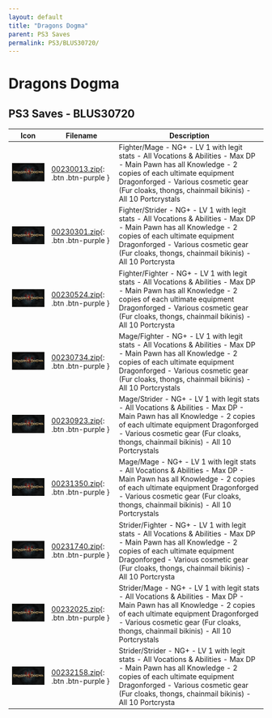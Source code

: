 ```yaml
---
layout: default
title: "Dragons Dogma"
parent: PS3 Saves
permalink: PS3/BLUS30720/
---
```

# Dragons Dogma

## PS3 Saves - BLUS30720

| Icon | Filename | Description |
|------|----------|-------------|
| ![Dragons Dogma](ICON0.PNG) | [00230013.zip](00230013.zip){: .btn .btn-purple } | Fighter/Mage - NG+ - LV 1 with legit stats - All Vocations & Abilities - Max DP - Main Pawn has all Knowledge - 2 copies of each ultimate equipment Dragonforged - Various cosmetic gear (Fur cloaks, thongs, chainmail bikinis) - All 10 Portcrystals |
| ![Dragons Dogma](ICON0.PNG) | [00230301.zip](00230301.zip){: .btn .btn-purple } | Fighter/Strider - NG+ - LV 1 with legit stats - All Vocations & Abilities - Max DP - Main Pawn has all Knowledge - 2 copies of each ultimate equipment Dragonforged - Various cosmetic gear (Fur cloaks, thongs, chainmail bikinis) - All 10 Portcrysta |
| ![Dragons Dogma](ICON0.PNG) | [00230524.zip](00230524.zip){: .btn .btn-purple } | Fighter/Fighter - NG+ - LV 1 with legit stats - All Vocations & Abilities - Max DP - Main Pawn has all Knowledge - 2 copies of each ultimate equipment Dragonforged - Various cosmetic gear (Fur cloaks, thongs, chainmail bikinis) - All 10 Portcrysta |
| ![Dragons Dogma](ICON0.PNG) | [00230734.zip](00230734.zip){: .btn .btn-purple } | Mage/Fighter - NG+ - LV 1 with legit stats - All Vocations & Abilities - Max DP - Main Pawn has all Knowledge - 2 copies of each ultimate equipment Dragonforged - Various cosmetic gear (Fur cloaks, thongs, chainmail bikinis) - All 10 Portcrystals |
| ![Dragons Dogma](ICON0.PNG) | [00230923.zip](00230923.zip){: .btn .btn-purple } | Mage/Strider - NG+ - LV 1 with legit stats - All Vocations & Abilities - Max DP - Main Pawn has all Knowledge - 2 copies of each ultimate equipment Dragonforged - Various cosmetic gear (Fur cloaks, thongs, chainmail bikinis) - All 10 Portcrystals |
| ![Dragons Dogma](ICON0.PNG) | [00231350.zip](00231350.zip){: .btn .btn-purple } | Mage/Mage - NG+ - LV 1 with legit stats - All Vocations & Abilities - Max DP - Main Pawn has all Knowledge - 2 copies of each ultimate equipment Dragonforged - Various cosmetic gear (Fur cloaks, thongs, chainmail bikinis) - All 10 Portcrystals |
| ![Dragons Dogma](ICON0.PNG) | [00231740.zip](00231740.zip){: .btn .btn-purple } | Strider/Fighter - NG+ - LV 1 with legit stats - All Vocations & Abilities - Max DP - Main Pawn has all Knowledge - 2 copies of each ultimate equipment Dragonforged - Various cosmetic gear (Fur cloaks, thongs, chainmail bikinis) - All 10 Portcrysta |
| ![Dragons Dogma](ICON0.PNG) | [00232025.zip](00232025.zip){: .btn .btn-purple } | Strider/Mage - NG+ - LV 1 with legit stats - All Vocations & Abilities - Max DP - Main Pawn has all Knowledge - 2 copies of each ultimate equipment Dragonforged - Various cosmetic gear (Fur cloaks, thongs, chainmail bikinis) - All 10 Portcrystals |
| ![Dragons Dogma](ICON0.PNG) | [00232158.zip](00232158.zip){: .btn .btn-purple } | Strider/Strider - NG+ - LV 1 with legit stats - All Vocations & Abilities - Max DP - Main Pawn has all Knowledge - 2 copies of each ultimate equipment Dragonforged - Various cosmetic gear (Fur cloaks, thongs, chainmail bikinis) - All 10 Portcrysta |
